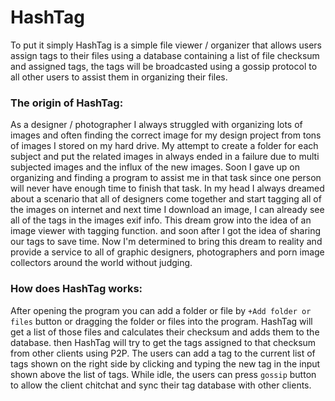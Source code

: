 # HashTag
To put it simply HashTag is a simple file viewer / organizer that allows users assign tags to their files using a database containing a list of file checksum and assigned tags, the tags will be broadcasted using a gossip protocol to all other users to assist them in organizing their files.
### The origin of HashTag:
As a designer / photographer I always struggled with organizing lots of images and often finding the correct image for my design project from tons of images I stored on my hard drive. My attempt to create a folder for each subject and put the related images in always ended in a failure due to multi subjected images and the influx of the new images. Soon I gave up on organizing and finding a program to assist me in that task since one person will never have enough time to finish that task.
In my head I always dreamed about a scenario that all of designers come together and start tagging all of the images on internet and next time I download an image, I can already see all of the tags in the images exif info. This dream grow into the idea of an image viewer with tagging function. and soon after I got the idea of sharing our tags to save time.
Now I'm determined to bring this dream to reality and provide a service to all of graphic designers, photographers and porn image collectors around the world without judging.
### How does HashTag works:
After opening the program you can add a folder or file by `+Add folder or files` button or dragging the folder or files into the program.
HashTag will get a list of those files and calculates their checksum and adds them to the database.
then HashTag will try to get the tags assigned to that checksum from other clients using P2P.
The users can add a tag to the current list of tags shown on the right side by clicking and typing the new tag in the input shown above the list of tags.
While idle, the users can press `gossip` button to allow the client chitchat and sync their tag database with other clients.
